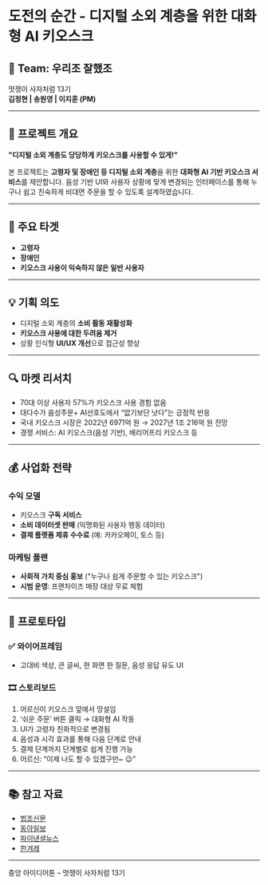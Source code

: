 # 도전의 순간 - 디지털 소외 계층을 위한 대화형 AI 키오스크

## 👥 Team: 우리조 잘했조
멋쟁이 사자처럼 13기  
**김정현 | 송원영 | 이지훈 (PM)**

---

## 📌 프로젝트 개요
**"디지털 소외 계층도 당당하게 키오스크를 사용할 수 있게!"**

본 프로젝트는 **고령자 및 장애인 등 디지털 소외 계층**을 위한 **대화형 AI 기반 키오스크 서비스**를 제안합니다. 음성 기반 UI와 사용자 상황에 맞게 변경되는 인터페이스를 통해 누구나 쉽고 친숙하게 비대면 주문을 할 수 있도록 설계하였습니다.

---

## 🎯 주요 타겟
- **고령자**
- **장애인**
- **키오스크 사용이 익숙하지 않은 일반 사용자**

---

## 💡 기획 의도
- 디지털 소외 계층의 **소비 활동 재활성화**
- **키오스크 사용에 대한 두려움 제거**
- 상황 인식형 **UI/UX 개선**으로 접근성 향상

---

## 🔍 마켓 리서치
- 70대 이상 사용자 57%가 키오스크 사용 경험 없음
- 대다수가 음성주문+ AI선호도에서 “없기보단 낫다”는 긍정적 반응
- 국내 키오스크 시장은 2022년 6971억 원 → 2027년 1조 216억 원 전망
- 경쟁 서비스: AI 키오스크(음성 기반), 배리어프리 키오스크 등

---

## 💰 사업화 전략

### 수익 모델
- 키오스크 **구독 서비스**
- **소비 데이터셋 판매** (익명화된 사용자 행동 데이터)
- **결제 플랫폼 제휴 수수료** (예: 카카오페이, 토스 등)

### 마케팅 플랜
- **사회적 가치 중심 홍보** ("누구나 쉽게 주문할 수 있는 키오스크")
- **시범 운영**: 프랜차이즈 매장 대상 무료 체험

---

## 🧪 프로토타입

### ✅ 와이어프레임
- 고대비 색상, 큰 글씨, 한 화면 한 질문, 음성 응답 유도 UI

### 🎞 스토리보드
1. 어르신이 키오스크 앞에서 망설임
2. ‘쉬운 주문’ 버튼 클릭 → 대화형 AI 작동
3. UI가 고령자 친화적으로 변경됨
4. 음성과 시각 효과를 통해 다음 단계로 안내
5. 결제 단계까지 단계별로 쉽게 진행 가능
6. 어르신: “이제 나도 할 수 있겠구만~ 😉”

---

## 📚 참고 자료
- [법조신문](https://news.koreanbar.or.kr/news/articleView.html?idxno=32941)
- [동아일보](https://www.donga.com/news/Society/article/all/20240613/125402405/2)
- [파이낸셜뉴스](https://www.fnnews.com/news/202304051607089413)
- [한겨레](https://www.hani.co.kr/arti/society/society_general/1191030.html)

---

중앙 아이디어톤 – 멋쟁이 사자처럼 13기
